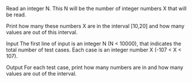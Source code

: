 Read an integer N. This N will be the number of integer numbers X that will be read.

Print how many these numbers X are in the interval [10,20] and how many values are out of this interval.
 

Input
The first line of input is an integer N (N < 10000), that indicates the total number of test cases.
Each case is an integer number X (-107 < X < 107).

 

Output
For each test case, print how many numbers are in and how many values are out of the interval.